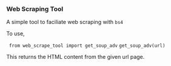 ### Web Scraping Tool

A simple tool to faciliate web scraping with `bs4`

To use,

`
from web_scrape_tool import get_soup_adv`
`get_soup_adv(url)
`

This returns the HTML content from the given url page.
